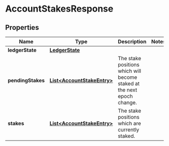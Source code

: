 

# AccountStakesResponse


## Properties

Name | Type | Description | Notes
------------ | ------------- | ------------- | -------------
**ledgerState** | [**LedgerState**](LedgerState.md) |  | 
**pendingStakes** | [**List&lt;AccountStakeEntry&gt;**](AccountStakeEntry.md) | The stake positions which will become staked at the next epoch change. | 
**stakes** | [**List&lt;AccountStakeEntry&gt;**](AccountStakeEntry.md) | The stake positions which are currently staked. | 



